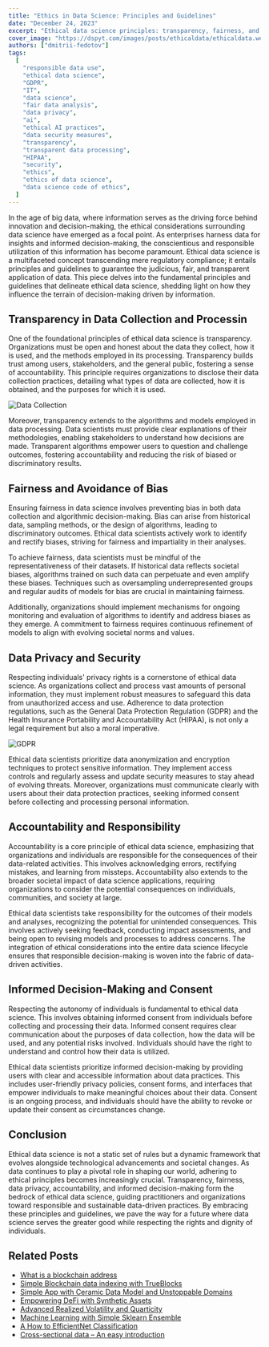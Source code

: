 ```yaml
---
title: "Ethics in Data Science: Principles and Guidelines"
date: "December 24, 2023"
excerpt: "Ethical data science principles: transparency, fairness, and accountability. Navigate responsible decision-making in the data-driven era."
cover_image: "https://dspyt.com/images/posts/ethicaldata/ethicaldata.webp"
authors: ["dmitrii-fedotov"]
tags:
  [
    "responsible data use",
    "ethical data science",
    "GDPR",
    "IT",
    "data science",
    "fair data analysis",
    "data privacy",
    "ai",
    "ethical AI practices",
    "data security measures",
    "transparency",
    "transparent data processing",
    "HIPAA",
    "security",
    "ethics",
    "ethics of data science",
    "data science code of ethics",
  ]
---
```


In the age of big data, where information serves as the driving force behind innovation and decision-making, the ethical considerations surrounding data science have emerged as a focal point. As enterprises harness data for insights and informed decision-making, the conscientious and responsible utilization of this information has become paramount. Ethical data science is a multifaceted concept transcending mere regulatory compliance; it entails principles and guidelines to guarantee the judicious, fair, and transparent application of data. This piece delves into the fundamental principles and guidelines that delineate ethical data science, shedding light on how they influence the terrain of decision-making driven by information.

## Transparency in Data Collection and Processin

One of the foundational principles of ethical data science is transparency. Organizations must be open and honest about the data they collect, how it is used, and the methods employed in its processing. Transparency builds trust among users, stakeholders, and the general public, fostering a sense of accountability. This principle requires organizations to disclose their data collection practices, detailing what types of data are collected, how it is obtained, and the purposes for which it is used.

![Data Collection](https://dspyt.com/images/posts/ethicaldata/collection.webp)

Moreover, transparency extends to the algorithms and models employed in data processing. Data scientists must provide clear explanations of their methodologies, enabling stakeholders to understand how decisions are made. Transparent algorithms empower users to question and challenge outcomes, fostering accountability and reducing the risk of biased or discriminatory results.

## Fairness and Avoidance of Bias

Ensuring fairness in data science involves preventing bias in both data collection and algorithmic decision-making. Bias can arise from historical data, sampling methods, or the design of algorithms, leading to discriminatory outcomes. Ethical data scientists actively work to identify and rectify biases, striving for fairness and impartiality in their analyses.

To achieve fairness, data scientists must be mindful of the representativeness of their datasets. If historical data reflects societal biases, algorithms trained on such data can perpetuate and even amplify these biases. Techniques such as oversampling underrepresented groups and regular audits of models for bias are crucial in maintaining fairness.

Additionally, organizations should implement mechanisms for ongoing monitoring and evaluation of algorithms to identify and address biases as they emerge. A commitment to fairness requires continuous refinement of models to align with evolving societal norms and values.

## Data Privacy and Security

Respecting individuals' privacy rights is a cornerstone of ethical data science. As organizations collect and process vast amounts of personal information, they must implement robust measures to safeguard this data from unauthorized access and use. Adherence to data protection regulations, such as the General Data Protection Regulation (GDPR) and the Health Insurance Portability and Accountability Act (HIPAA), is not only a legal requirement but also a moral imperative.

![GDPR](https://dspyt.com/images/posts/ethicaldata/gdpr.webp)

Ethical data scientists prioritize data anonymization and encryption techniques to protect sensitive information. They implement access controls and regularly assess and update security measures to stay ahead of evolving threats. Moreover, organizations must communicate clearly with users about their data protection practices, seeking informed consent before collecting and processing personal information.

## Accountability and Responsibility

Accountability is a core principle of ethical data science, emphasizing that organizations and individuals are responsible for the consequences of their data-related activities. This involves acknowledging errors, rectifying mistakes, and learning from missteps. Accountability also extends to the broader societal impact of data science applications, requiring organizations to consider the potential consequences on individuals, communities, and society at large.

Ethical data scientists take responsibility for the outcomes of their models and analyses, recognizing the potential for unintended consequences. This involves actively seeking feedback, conducting impact assessments, and being open to revising models and processes to address concerns. The integration of ethical considerations into the entire data science lifecycle ensures that responsible decision-making is woven into the fabric of data-driven activities.

## Informed Decision-Making and Consent

Respecting the autonomy of individuals is fundamental to ethical data science. This involves obtaining informed consent from individuals before collecting and processing their data. Informed consent requires clear communication about the purposes of data collection, how the data will be used, and any potential risks involved. Individuals should have the right to understand and control how their data is utilized.

Ethical data scientists prioritize informed decision-making by providing users with clear and accessible information about data practices. This includes user-friendly privacy policies, consent forms, and interfaces that empower individuals to make meaningful choices about their data. Consent is an ongoing process, and individuals should have the ability to revoke or update their consent as circumstances change.

## Conclusion

Ethical data science is not a static set of rules but a dynamic framework that evolves alongside technological advancements and societal changes. As data continues to play a pivotal role in shaping our world, adhering to ethical principles becomes increasingly crucial. Transparency, fairness, data privacy, accountability, and informed decision-making form the bedrock of ethical data science, guiding practitioners and organizations toward responsible and sustainable data-driven practices. By embracing these principles and guidelines, we pave the way for a future where data science serves the greater good while respecting the rights and dignity of individuals.

## Related Posts

- [What is a blockchain address](https://dspyt.com/what-is-blockchain-address)
- [Simple Blockchain data indexing with TrueBlocks](https://dspyt.com/blockchain-data-indexer-with-trueblocks)
- [Simple App with Ceramic Data Model and Unstoppable Domains](https://dspyt.com/simple-app-with-ceramic-data-model-and-unstoppable-domains)
- [Empowering DeFi with Synthetic Assets](https://dspyt.com/synthetix-unleashing-the-power)
- [Advanced Realized Volatility and Quarticity](https://dspyt.com/advanced-realized-volatility-and-quarticity)
- [Machine Learning with Simple Sklearn Ensemble](https://dspyt.com/machine-learning-simple-sklearn-ensemble)
- [A How to EfficientNet Classification](https://dspyt.com/efficientnet-classification)
- [Cross-sectional data – An easy introduction](https://dspyt.com/cross-sectional-data-an-easy-introduction)
